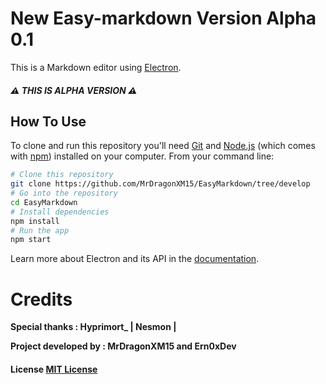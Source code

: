 # New Easy-markdown Version Alpha 0.1
  
This is a Markdown editor using [Electron](http://electron.atom.io/).

##### ⚠   THIS IS ALPHA VERSION  ⚠  

## How To Use

To clone and run this repository you'll need [Git](https://git-scm.com) and [Node.js](https://nodejs.org/en/download/) (which comes with [npm](http://npmjs.com)) installed on your computer. From your command line:

```bash
# Clone this repository
git clone https://github.com/MrDragonXM15/EasyMarkdown/tree/develop
# Go into the repository
cd EasyMarkdown
# Install dependencies
npm install
# Run the app
npm start
```

Learn more about Electron and its API in the [documentation](http://electron.atom.io/docs/).

# Credits

**Special thanks : Hyprimort_ | Nesmon |**

**Project developed by : MrDragonXM15 and Ern0xDev**


#### License [MIT License](LICENSE.md)
